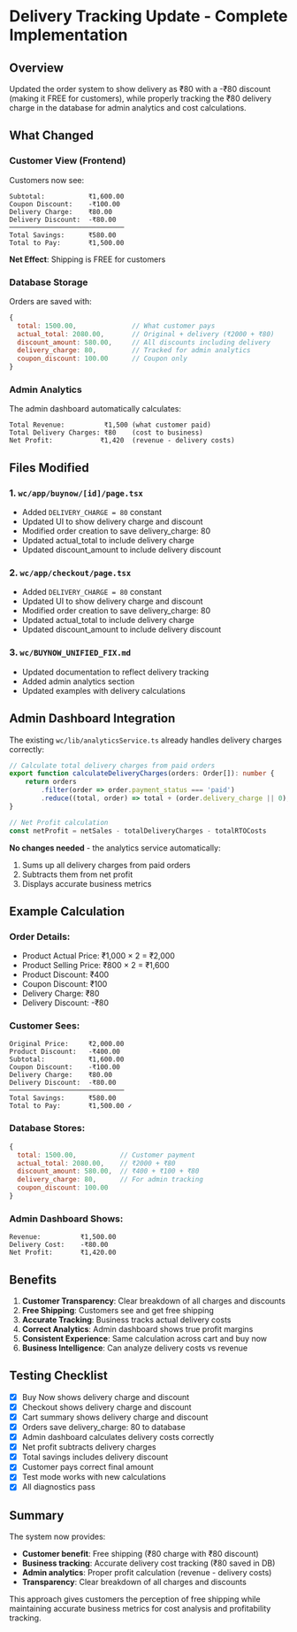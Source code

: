 # Delivery Tracking Update - Complete Implementation

## Overview
Updated the order system to show delivery as ₹80 with a -₹80 discount (making it FREE for customers), while properly tracking the ₹80 delivery charge in the database for admin analytics and cost calculations.

## What Changed

### Customer View (Frontend)
Customers now see:
```
Subtotal:           ₹1,600.00
Coupon Discount:    -₹100.00
Delivery Charge:    ₹80.00
Delivery Discount:  -₹80.00
─────────────────────────────
Total Savings:      ₹580.00
Total to Pay:       ₹1,500.00
```

**Net Effect**: Shipping is FREE for customers

### Database Storage
Orders are saved with:
```javascript
{
  total: 1500.00,              // What customer pays
  actual_total: 2080.00,       // Original + delivery (₹2000 + ₹80)
  discount_amount: 580.00,     // All discounts including delivery
  delivery_charge: 80,         // Tracked for admin analytics
  coupon_discount: 100.00      // Coupon only
}
```

### Admin Analytics
The admin dashboard automatically calculates:
```
Total Revenue:          ₹1,500 (what customer paid)
Total Delivery Charges: ₹80    (cost to business)
Net Profit:            ₹1,420  (revenue - delivery costs)
```

## Files Modified

### 1. `wc/app/buynow/[id]/page.tsx`
- Added `DELIVERY_CHARGE = 80` constant
- Updated UI to show delivery charge and discount
- Modified order creation to save delivery_charge: 80
- Updated actual_total to include delivery charge
- Updated discount_amount to include delivery discount

### 2. `wc/app/checkout/page.tsx`
- Added `DELIVERY_CHARGE = 80` constant
- Updated UI to show delivery charge and discount
- Modified order creation to save delivery_charge: 80
- Updated actual_total to include delivery charge
- Updated discount_amount to include delivery discount

### 3. `wc/BUYNOW_UNIFIED_FIX.md`
- Updated documentation to reflect delivery tracking
- Added admin analytics section
- Updated examples with delivery calculations

## Admin Dashboard Integration

The existing `wc/lib/analyticsService.ts` already handles delivery charges correctly:

```typescript
// Calculate total delivery charges from paid orders
export function calculateDeliveryCharges(orders: Order[]): number {
    return orders
        .filter(order => order.payment_status === 'paid')
        .reduce((total, order) => total + (order.delivery_charge || 0), 0)
}

// Net Profit calculation
const netProfit = netSales - totalDeliveryCharges - totalRTOCosts
```

**No changes needed** - the analytics service automatically:
1. Sums up all delivery charges from paid orders
2. Subtracts them from net profit
3. Displays accurate business metrics

## Example Calculation

### Order Details:
- Product Actual Price: ₹1,000 × 2 = ₹2,000
- Product Selling Price: ₹800 × 2 = ₹1,600
- Product Discount: ₹400
- Coupon Discount: ₹100
- Delivery Charge: ₹80
- Delivery Discount: -₹80

### Customer Sees:
```
Original Price:     ₹2,000.00
Product Discount:   -₹400.00
Subtotal:           ₹1,600.00
Coupon Discount:    -₹100.00
Delivery Charge:    ₹80.00
Delivery Discount:  -₹80.00
─────────────────────────────
Total Savings:      ₹580.00
Total to Pay:       ₹1,500.00 ✓
```

### Database Stores:
```javascript
{
  total: 1500.00,           // Customer payment
  actual_total: 2080.00,    // ₹2000 + ₹80
  discount_amount: 580.00,  // ₹400 + ₹100 + ₹80
  delivery_charge: 80,      // For admin tracking
  coupon_discount: 100.00
}
```

### Admin Dashboard Shows:
```
Revenue:          ₹1,500.00
Delivery Cost:    -₹80.00
Net Profit:       ₹1,420.00
```

## Benefits

1. **Customer Transparency**: Clear breakdown of all charges and discounts
2. **Free Shipping**: Customers see and get free shipping
3. **Accurate Tracking**: Business tracks actual delivery costs
4. **Correct Analytics**: Admin dashboard shows true profit margins
5. **Consistent Experience**: Same calculation across cart and buy now
6. **Business Intelligence**: Can analyze delivery costs vs revenue

## Testing Checklist

- [x] Buy Now shows delivery charge and discount
- [x] Checkout shows delivery charge and discount
- [x] Cart summary shows delivery charge and discount
- [x] Orders save delivery_charge: 80 to database
- [x] Admin dashboard calculates delivery costs correctly
- [x] Net profit subtracts delivery charges
- [x] Total savings includes delivery discount
- [x] Customer pays correct final amount
- [x] Test mode works with new calculations
- [x] All diagnostics pass

## Summary

The system now provides:
- **Customer benefit**: Free shipping (₹80 charge with ₹80 discount)
- **Business tracking**: Accurate delivery cost tracking (₹80 saved in DB)
- **Admin analytics**: Proper profit calculation (revenue - delivery costs)
- **Transparency**: Clear breakdown of all charges and discounts

This approach gives customers the perception of free shipping while maintaining accurate business metrics for cost analysis and profitability tracking.
